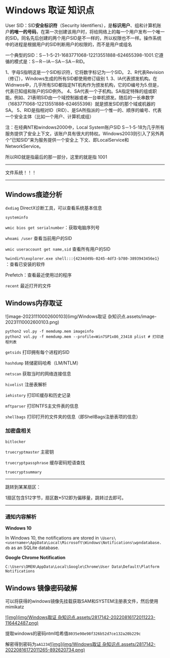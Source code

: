 # Windows 取证 知识点

User SID：SID**安全标识符**（Security Identifiers），是**标识用户**、组和计算机账户**的唯一的号码**，在第一次创建该用户时，将给网络上的每一个用户发布一个唯一的SID。同名先后创建的两个用户SID是不一样的，所以权限也不一样。操作系统中的进程是根据用户的SID判断用户的权限的，而不是用户或组名

一个典型的SID：S－1-5-21-1683771068-12213551888-624655398-1001.它遵循的模式是：S－R－IA－SA－SA－RID。

1、字母S指明这是一个SID标识符，它将数字标记为一个SID。
2、R代表Revision（修订），Windows生成的所有SID都使用修订级别 1.
3、IA代表颁发机构。在Widnwos中，几乎所有SID都指定NT机构作为颁发机构，它的ID编号为5.但是，代表已知组和账户的SID例外。
4、SA代表一个子机构。SA指定特殊的组或职能。例如、21表明SID由一个域控制器或者一台单机颁发。随后的一长串数字（1683771068-12213551888-624655398）就是颁发SID的那个域或机器的SA。
5、RID是指相对ID（RID）、是SA所指派的一个惟一的、顺序的编号、代表一个安全主体（比如一个用户、计算机或组）

注：在经典NT和windows2000中，Local System账户SID S－1-5-18为几乎所有服务提供了安全上下文，该账户具有很大的特权。Windows2003则引入了另外两个“已知SID”来为服务提供一个安全上 下文、即LocalService和NetworkService。

所以RID就是指最后的那一部分，这里的就是指 1001

---

文件系统！！！



---

## Windows痕迹分析

`dxdiag` DirectX诊断工具，可以查看系统基本信息

`systeminfo`

`wmic bios get serialnumber`：获取电脑序列号

`whoami /user` 查看当前用户的SID

`wmic useraccount get name,sid` 查看所有用户的SID

`%windir%\explorer.exe shell:::{4234d49b-0245-4df3-b780-3893943456e1}` ：查看已安装的软件

Prefetch：查看最近使用过的程序

`recent` 最近打开的文件

## Windows内存取证

![image-20231110002600103](img/Windows取证 杂知识点.assets/image-20231110002600103.png)

```
python2 vol.py -f memdump.mem imageinfo
python2 vol.py -f memdump.mem --profile=Win7SP1x86_23418 plist # 打印进程列表
```

`getsids` 打印拥有每个进程的SID

`hashdump` 转储密码哈希（LM/NTLM）

`netscan` 获取当时的网络连接信息

`hivelist` 注册表解析

`iehistory` 打印IE缓存和历史记录

`mftparser` 打印NTFS主文件表的信息

`shellbags` 打印打开的文件夹的信息（即ShellBags注册表项的信息）

### 加密盘相关

`bitlocker`

`truecryptmaster` 主密钥

`truecryptpassphrase` 缓存密码短语查找

`truecryptsummary`



---



跳转到某某扇区：

1扇区包含512字节，扇区数*512即为偏移量，跳转过去即可。

---

### 通知内容解析

**Windows 10**

In Windows 10, the notifications are stored in `\Users\<username>\AppData\Local\Microsoft\Windows\Notifications\wpndatabase. db` as an SQLite database.

**Google Chrome Notification**

`C:\Users\OMEN\AppData\Local\Google\Chrome\User Data\Default\Platform Notifications`

## Windows 镜像密码破解

可以将获得的windows镜像先挂载获取SAM和SYSTEM注册表文件，然后使用mimikatz

[![img](img/Windows取证 杂知识点.assets/2817142-20220816172011223-116442487.png)](https://img2022.cnblogs.com/blog/2817142/202208/2817142-20220816172011223-116442487.png)

提取windows的密码ntml哈希值`8035e98e98f326b52d7ce132a20b229c`

解密得到密码为`aA1234`[![img](img/Windows取证 杂知识点.assets/2817142-20220816172011265-892620734.png)](https://img2022.cnblogs.com/blog/2817142/202208/2817142-20220816172011265-892620734.png)
